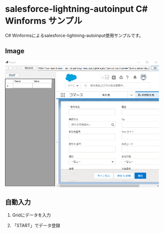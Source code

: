 # salesforce-lightning-autoinput C# Winforms サンプル
C# Winformsによるsalesforce-lightning-autoinput使用サンプルです。

## Image
![](example.gif)

## 自動入力

1. Gridにデータを入力

1. 「START」でデータ登録




